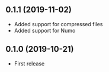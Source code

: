 ## 0.1.1 (2019-11-02)

- Added support for compressed files
- Added support for Numo

## 0.1.0 (2019-10-21)

- First release
